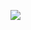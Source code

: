 ![](https://media4.giphy.com/media/v1.Y2lkPTc5MGI3NjExeTc3ejM4aHgzZjkyOGozaXozYnlmZW94N2JhNzF0ZHNhN3Fza2ZmZyZlcD12MV9pbnRlcm5hbF9naWZfYnlfaWQmY3Q9Zw/j6yR8QBYBztb04AUuV/200.gif)

<!--
**PRAISETHELARD/PRAISETHELARD** is a ✨ _special_ ✨ repository because its `README.md` (this file) appears on your GitHub profile.

Here are some ideas to get you started:

- 🔭 I’m currently working on ...
- 🌱 I’m currently learning ...
- 👯 I’m looking to collaborate on ...
- 🤔 I’m looking for help with ...
- 💬 Ask me about ...
- 📫 How to reach me: ...
- 😄 Pronouns: ...
- ⚡ Fun fact: ...
-->

